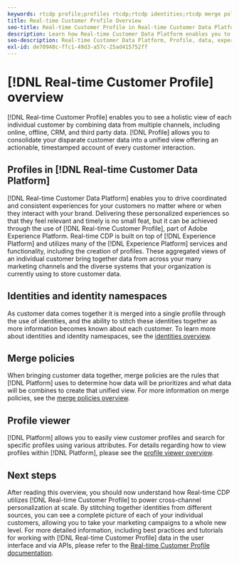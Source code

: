 ```yaml
---
keywords: rtcdp profile;profiles rtcdp;rtcdp identities;rtcdp merge policies;real-time customer profile
title: Real-time Customer Profile Overview
seo-title: Real-time Customer Profile in Real-time Customer Data Platform
description: Learn how Real-time Customer Data Platform enables you to drive coordinated, consistent, relevant experiences for your customers using Real-time Customer Profiles.
seo-description: Real-time Customer Data Platform, Profile, data, experiences, channels
exl-id: de70948c-ffc1-49d3-a57c-25ad415752ff
---
```

# [!DNL Real-time Customer Profile] overview

[!DNL Real-time Customer Profile] enables you to see a holistic view of each individual customer by combining data from multiple channels, including online, offline, CRM, and third party data. [!DNL Profile] allows you to consolidate your disparate customer data into a unified view offering an actionable, timestamped account of every customer interaction.

## Profiles in [!DNL Real-time Customer Data Platform]

[!DNL Real-time Customer Data Platform] enables you to drive coordinated and consistent experiences for your customers no matter where or when they interact with your brand. Delivering these personalized experiences so that they feel relevant and timely is no small feat, but it can be achieved through the use of [!DNL Real-time Customer Profile], part of Adobe Experience Platform. Real-time CDP is built on top of [!DNL Experience Platform] and utilizes many of the [!DNL Experience Platform] services and functionality, including the creation of profiles. These aggregated views of an individual customer bring together data from across your many marketing channels and the diverse systems that your organization is currently using to store customer data.

## Identities and identity namespaces

As customer data comes together it is merged into a single profile through the use of identities, and the ability to stitch these identities together as more information becomes known about each customer. To learn more about identities and identity namespaces, see the [identities overview](/help/rtcdp/profile/identities-overview.md).

## Merge policies

When bringing customer data together, merge policies are the rules that [!DNL Platform] uses to determine how data will be prioritizes and what data will be combines to create that unified view. For more information on merge policies, see the [merge policies overview](/help/rtcdp/profile/merge-policies.md).

## Profile viewer

[!DNL Platform] allows you to easily view customer profiles and search for specific profiles using various attributes. For details regarding how to view profiles within [!DNL Platform], please see the [profile viewer overview](/help/rtcdp/profile/profile-viewer.md).

## Next steps

After reading this overview, you should now understand how Real-time CDP utilizes [!DNL Real-time Customer Profile] to power cross-channel personalization at scale. By stitching together identities from different sources, you can see a complete picture of each of your individual customers, allowing you to take your marketing campaigns to a whole new level. For more detailed information, including best practices and tutorials for working with [!DNL Real-time Customer Profile] data in the user interface and via APIs, please refer to the [Real-time Customer Profile documentation](../../profile/home.md).
